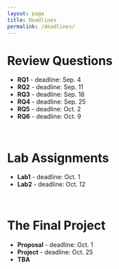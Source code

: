 ```yaml
---
layout: page
title: Deadlines
permalink: /deadlines/
---
```


# Review Questions
* **RQ1** - deadline: Sep. 4
* **RQ2** - deadline: Sep. 11
* **RQ3** - deadline: Sep. 18
* **RQ4** - deadline: Sep. 25
* **RQ5** - deadline: Oct. 2
* **RQ6** - deadline: Oct. 9

<br>

# Lab Assignments
* **Lab1** - deadline: Oct. 1
* **Lab2** - deadline: Oct. 12

<br>

# The Final Project
* **Proposal** - deadline: Oct. 1
* **Project** - deadline: Oct. 25
* **TBA**

